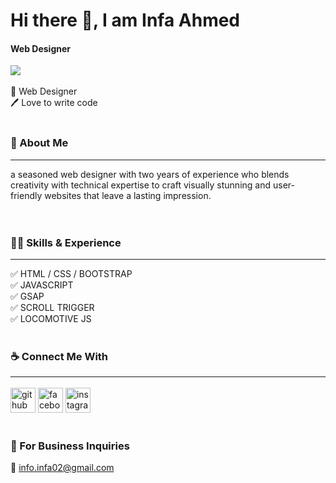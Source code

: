 # Hi there 👋, I am Infa Ahmed
#### Web Designer <br>
<img src="https://scontent.fdac160-1.fna.fbcdn.net/v/t39.30808-6/439906665_1595952291197616_7483235381844017258_n.jpg?stp=dst-jpg_p180x540&_nc_cat=108&ccb=1-7&_nc_sid=5f2048&_nc_eui2=AeGjMhepZ4R7GbMEhMOq6R7cYIuBKH2nB4xgi4EofacHjHfwU8EJ2HO9Py-OCsQBxkoA-VatMJpxd4_K21agh5B2&_nc_ohc=pEgSZ9kVWMEQ7kNvgFQLE8I&_nc_ht=scontent.fdac160-1.fna&oh=00_AYBDpAXEUzeJR0YD2w1WMdiS6XjYqpWyd0F01ODI8H8b6g&oe=664B884E"> <br> <br>
👑 Web Designer <br>
🖊️ Love to write code
<br> <br>
### 🚀 About Me 
<hr>
a seasoned web designer with two years of experience who blends creativity with technical expertise to craft visually stunning and user-friendly websites that leave a lasting impression.
<br> <br> <br>

### 👨‍💻 Skills & Experience 
<hr>
✅ HTML / CSS / BOOTSTRAP <br> 
✅ JAVASCRIPT <br> 
✅ GSAP <br> 
✅ SCROLL TRIGGER  <br>
✅ LOCOMOTIVE JS <br> <br> 

### ☕ Connect Me With <hr>
[<img src='https://cdn.jsdelivr.net/npm/simple-icons@3.0.1/icons/github.svg' alt='github' height='40'>](https://github.com/https://github.com/ahmedinfa)  [<img src='https://cdn.jsdelivr.net/npm/simple-icons@3.0.1/icons/facebook.svg' alt='facebook' height='40'>](https://www.facebook.com/https://www.facebook.com/infaahmeddeepo/)  [<img src='https://cdn.jsdelivr.net/npm/simple-icons@3.0.1/icons/instagram.svg' alt='instagram' height='40'>](https://www.instagram.com/https://www.instagram.com/infa_1602//)  
<br>
### 📧  For Business Inquiries 
💁 <a href="mailto:info.infa02@gmail.com">info.infa02@gmail.com</a>

